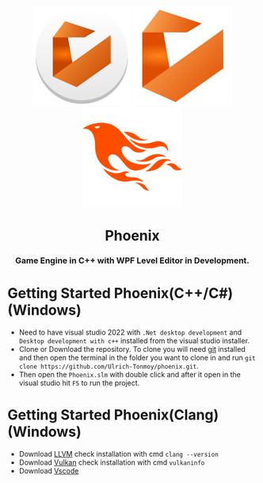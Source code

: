 <div id="Phoenix Logo" align="center">
    <br />
    <img src="./docs/logo.png" alt="Phoenix Logo" width="200"/>
    <img src="./docs/logo2.png" alt="Phoenix Logo" width="200"/>
    <img src="./docs/logo3.png" alt="Phoenix Logo" width="200"/>
    <h1>Phoenix</h1>
    <h3>Game Engine in C++ with WPF Level Editor in Development.</h3>
</div>

# Getting Started Phoenix(C++/C#) (Windows)

- Need to have visual studio 2022 with `.Net desktop development` and `Desktop development with c++` installed from the visual studio installer.
- Clone or Download the repository. To clone you will need [git](https://git-scm.com/downloads) installed and then open the terminal in the folder you want to clone in and run `git clone https://github.com/Ulrich-Tonmoy/phoenix.git`.
- Then open the `Phoenix.slm` with double click and after it open in the visual studio hit `F5` to run the project.

# Getting Started Phoenix(Clang) (Windows)

- Download [LLVM](https://github.com/llvm/llvm-project/releases) check installation with cmd `clang --version`
- Download [Vulkan](https://vulkan.lunarg.com/#new_tab) check installation with cmd `vulkaninfo`
- Download [Vscode](https://code.visualstudio.com/download)
